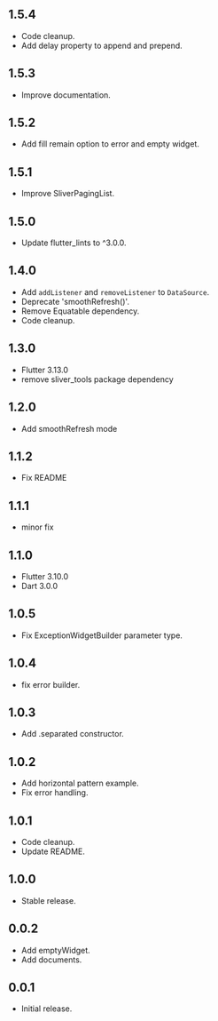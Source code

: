 ## 1.5.4

* Code cleanup.
* Add delay property to append and prepend.

## 1.5.3

* Improve documentation.

## 1.5.2

* Add fill remain option to error and empty widget.

## 1.5.1

* Improve SliverPagingList.

## 1.5.0

* Update flutter_lints to ^3.0.0.

## 1.4.0

* Add `addListener` and `removeListener` to `DataSource`.
* Deprecate 'smoothRefresh()'.
* Remove Equatable dependency.
* Code cleanup.

## 1.3.0

* Flutter 3.13.0
* remove sliver_tools package dependency

## 1.2.0

* Add smoothRefresh mode

## 1.1.2

* Fix README

## 1.1.1

* minor fix

## 1.1.0

* Flutter 3.10.0
* Dart 3.0.0

## 1.0.5

* Fix ExceptionWidgetBuilder parameter type.

## 1.0.4

* fix error builder.

## 1.0.3

* Add .separated constructor.

## 1.0.2

* Add horizontal pattern example.
* Fix error handling.

## 1.0.1

* Code cleanup.
* Update README.

## 1.0.0

* Stable release.

## 0.0.2

* Add emptyWidget.
* Add documents.

## 0.0.1

* Initial release.
